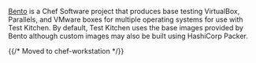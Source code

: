 [Bento](https://github.com/chef/bento) is a Chef Software project that
produces base testing VirtualBox, Parallels, and VMware boxes for
multiple operating systems for use with Test Kitchen. By default, Test
Kitchen uses the base images provided by Bento although custom images
may also be built using HashiCorp Packer.

{{/* Moved to chef-workstation */}}
